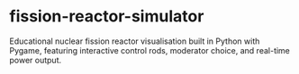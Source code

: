 # fission-reactor-simulator
Educational nuclear fission reactor visualisation built in Python with Pygame, featuring interactive control rods, moderator choice, and real-time power output.
